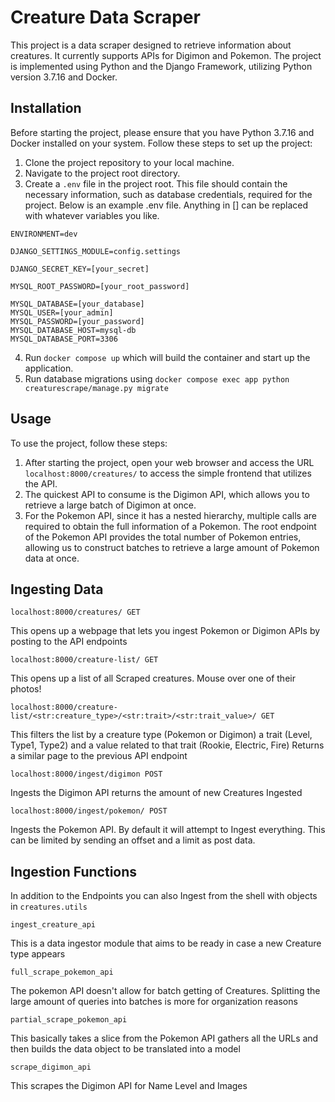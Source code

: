 # Creature Data Scraper

This project is a data scraper designed to retrieve information about creatures. It currently supports APIs for Digimon and Pokemon. The project is implemented using Python and the Django Framework, utilizing Python version 3.7.16 and Docker.

## Installation

Before starting the project, please ensure that you have Python 3.7.16 and Docker installed on your system. Follow these steps to set up the project:

1. Clone the project repository to your local machine.
2. Navigate to the project root directory.
3. Create a `.env` file in the project root. This file should contain the necessary information, such as database credentials, required for the project. Below is an example .env file. Anything in [] can be replaced with whatever variables you like.
```
ENVIRONMENT=dev

DJANGO_SETTINGS_MODULE=config.settings

DJANGO_SECRET_KEY=[your_secret]

MYSQL_ROOT_PASSWORD=[your_root_password]

MYSQL_DATABASE=[your_database]
MYSQL_USER=[your_admin]
MYSQL_PASSWORD=[your_password]
MYSQL_DATABASE_HOST=mysql-db
MYSQL_DATABASE_PORT=3306

```
4. Run `docker compose up` which will build the container and start up the application.
5. Run database migrations using `docker compose exec app python creaturescrape/manage.py migrate` 

## Usage

To use the project, follow these steps:

1. After starting the project, open your web browser and access the URL `localhost:8000/creatures/` to access the simple frontend that utilizes the API.
2. The quickest API to consume is the Digimon API, which allows you to retrieve a large batch of Digimon at once.
3. For the Pokemon API, since it has a nested hierarchy, multiple calls are required to obtain the full information of a Pokemon. The root endpoint of the Pokemon API provides the total number of Pokemon entries, allowing us to construct batches to retrieve a large amount of Pokemon data at once.

## Ingesting Data

```
localhost:8000/creatures/ GET
```
This opens up a webpage that lets you ingest Pokemon or Digimon APIs by posting to the API endpoints

```
localhost:8000/creature-list/ GET
```
This opens up a list of all Scraped creatures. Mouse over one of their photos!

```
localhost:8000/creature-list/<str:creature_type>/<str:trait>/<str:trait_value>/ GET
```
This filters the list by a creature type (Pokemon or Digimon) a trait (Level, Type1, Type2) and a value related to that trait (Rookie, Electric, Fire)
Returns a similar page to the previous API endpoint

```
localhost:8000/ingest/digimon POST
```
Ingests the Digimon API returns the amount of new Creatures Ingested

```
localhost:8000/ingest/pokemon/ POST
```
Ingests the Pokemon API. By default it will attempt to Ingest everything. This can be limited by sending an offset and a limit as post data.

## Ingestion Functions

In addition to the Endpoints you can also Ingest from the shell with objects in `creatures.utils`

```
ingest_creature_api
```

This is a data ingestor module that aims to be ready in case a new Creature type appears

```
full_scrape_pokemon_api
```
The pokemon API doesn't allow for batch getting of Creatures. Splitting the large amount of queries into batches is more for organization reasons

```
partial_scrape_pokemon_api
```

This basically takes a slice from the Pokemon API gathers all the URLs and then builds the data object to be translated into a model

```
scrape_digimon_api
```

This scrapes the Digimon API for Name Level and Images



